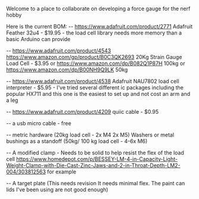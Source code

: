 Welcome to a place to collaborate on developing a force gauge for the nerf hobby



Here is the current BOM:
-- https://www.adafruit.com/product/2771  Adafruit Feather 32u4 - $19.95 - the load cell library needs more memory than a basic Arduino can provide

-- https://www.adafruit.com/product/4543 https://www.amazon.com/gp/product/B0C3QK2693 20Kg Strain Gauge Load Cell - $3.95 or https://www.amazon.com/dp/B082Q1P87H 100kg or https://www.amazon.com/dp/B00NH9Q9LK 50kg 

-- https://www.adafruit.com/product/4538 Adafruit NAU7802 load cell interpreter - $5.95 - I've tried several different ic packages including the popular HX711 and this one is the easiest to set up and not cost an arm and a leg 

-- https://www.adafruit.com/product/4209 quiic cable - $0.95

-- a usb micro cable - free

-- metric hardware (20kg load cell - 2x M4 2x M5) Washers or metal bushings as a standoff (50kg/ 100 kg load cell - 4-6x M6)

-- A modified clamp - Needs to be solid to help resist the flex of the load cell https://www.homedepot.com/p/BESSEY-LM-4-in-Capacity-Light-Weight-Clamp-with-Die-Cast-Zinc-Jaws-and-2-in-Throat-Depth-LM2-004/303812563 for example

-- A target plate (This needs revision It needs minimal flex. The paint can lids I've been using are not good enough) 
